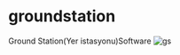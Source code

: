 # groundstation
Ground Station(Yer istasyonu)Software
![gs](https://github.com/CambelFatih/groundstation/assets/79880394/94d68845-5cbd-4297-9a4d-f2c4531e0452)
